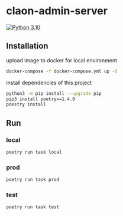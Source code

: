 # claon-admin-server

[![Python 3.10](https://img.shields.io/badge/python-3.10-blue.svg)](https://www.python.org/downloads/release/python-31010/)

## Installation

upload image to docker for local environment
```bash
docker-compose -f docker-compose.yml up -d
```

install dependencies of this project
```bash
python3 -m pip install --upgrade pip
pip3 install poetry==1.4.0
poestry install
```

## Run

### local
```bash
poetry run task local
```

### prod
```bash
poetry run task prod
```

### test
```bash
poetry run task test
```